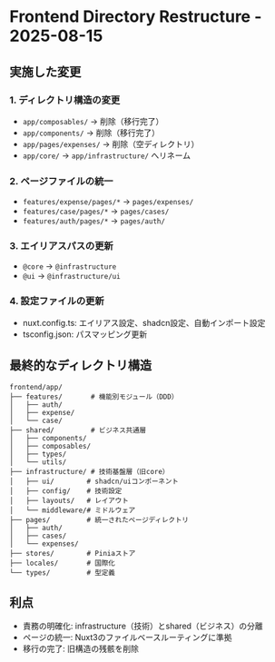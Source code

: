 # Frontend Directory Restructure - 2025-08-15

## 実施した変更

### 1. ディレクトリ構造の変更
- `app/composables/` → 削除（移行完了）
- `app/components/` → 削除（移行完了）  
- `app/pages/expenses/` → 削除（空ディレクトリ）
- `app/core/` → `app/infrastructure/` へリネーム

### 2. ページファイルの統一
- `features/expense/pages/*` → `pages/expenses/`
- `features/case/pages/*` → `pages/cases/`
- `features/auth/pages/*` → `pages/auth/`

### 3. エイリアスパスの更新
- `@core` → `@infrastructure`
- `@ui` → `@infrastructure/ui`

### 4. 設定ファイルの更新
- nuxt.config.ts: エイリアス設定、shadcn設定、自動インポート設定
- tsconfig.json: パスマッピング更新

## 最終的なディレクトリ構造
```
frontend/app/
├── features/       # 機能別モジュール（DDD）
│   ├── auth/
│   ├── expense/
│   └── case/
├── shared/         # ビジネス共通層
│   ├── components/
│   ├── composables/
│   ├── types/
│   └── utils/
├── infrastructure/ # 技術基盤層（旧core）
│   ├── ui/        # shadcn/uiコンポーネント
│   ├── config/    # 技術設定
│   ├── layouts/   # レイアウト
│   └── middleware/# ミドルウェア
├── pages/         # 統一されたページディレクトリ
│   ├── auth/
│   ├── cases/
│   └── expenses/
├── stores/        # Piniaストア
├── locales/       # 国際化
└── types/         # 型定義
```

## 利点
- 責務の明確化: infrastructure（技術）とshared（ビジネス）の分離
- ページの統一: Nuxt3のファイルベースルーティングに準拠
- 移行の完了: 旧構造の残骸を削除